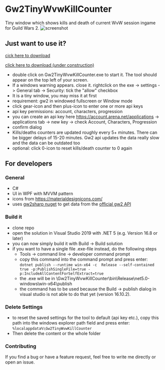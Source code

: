 # Gw2TinyWvwKillCounter
Tiny window which shows kills and death of current WvW session ingame for Guild Wars 2.
![screenshot](https://user-images.githubusercontent.com/43114787/128597538-ea2f9690-d240-4f04-81ba-62ba0dc4fb51.jpg)

## Just want to use it?
[cick here to download](https://github.com/Taschenbuch/Gw2TinyWvwKillCounter/releases)

[click here to download (under construction)](https://taschenbuch.github.io/Gw2TinyWvwKillCounter/)

- double click on Gw2TinyWvwKillCounter.exe to start it. The tool should appear on the top left of your screen.
 - If a windows warning appears. close it. rightclick on the exe -> settings -> General tab -> Security: tick the "allow" checkbox
 - It is a tiny window, you may miss it at first
 - requirement: gw2 in windowed fullscreen or Window mode
- click gear-icon and then plus-icon to enter one or more api keys
 - api key permissions: account, characters, progression
 - you can create an api key here https://account.arena.net/applications -> applications tab -> new key -> check Account, Characters, Progression
- confirm dialog
- Kills/deaths counters are updated roughly every 5+ minutes. There can be bigger delays of 15-20 minutes. Gw2 api updates the data really slow and the data can be outdated too
- optional: click 0-icon to reset kills/death counter to 0 again



## For developers

### General
- C#
- UI in WPF with MVVM pattern
- icons from https://materialdesignicons.com/
- uses [gw2sharp nuget](https://archomeda.github.io/Gw2Sharp/master/guides/introduction.html) to get data from the [official gw2 API](https://wiki.guildwars2.com/wiki/API:Main)  

### Build it
- clone repo
- open the solution in Visual Studio 2019 with .NET 5 (e.g. Version 16.8 or later) 
- you can now simply build it with Build -> Build solution
- if you want to have a single file .exe-file instead, do the following steps
  - Tools -> command line -> developer command prompt
  - copy this command into the command prompt and press enter:  
 ```dotnet publish --runtime win-x64 -c  Release --self-contained true -p:PublishSingleFile=true -p:IncludeAllContentForSelfExtract=true```
  - the .exe will be in \Gw2TinyWvwKillCounter\bin\Release\net5.0-windows\win-x64\publish
  - the command has to be used because the Build -> publish dialog in visual studio is not able to do that yet (version 16.10.2).

### Delete Settings
- to reset the saved settings for the tool to default (api key etc.), copy this path into the windows explorer path field and press enter: ```%localappdata%\Gw2TinyWvwKillCounter```
- Then delete the content or the whole folder

### Contributing
If you find a bug or have a feature request, feel free to write me directly or open an issue.
